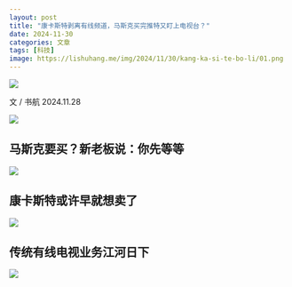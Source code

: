 ```yaml
---
layout: post
title: "康卡斯特剥离有线频道，马斯克买完推特又盯上电视台？"
date: 2024-11-30
categories: 文章
tags: [科技]
image: https://lishuhang.me/img/2024/11/30/kang-ka-si-te-bo-li/01.png
---
```


![](https://lishuhang.me/img/2024/11/30/kang-ka-si-te-bo-li/01.png)

文 / 书航 2024.11.28

![](https://lishuhang.me/img/2024/11/30/kang-ka-si-te-bo-li/02.png)

## 马斯克要买？新老板说：你先等等

![](https://lishuhang.me/img/2024/11/30/kang-ka-si-te-bo-li/03.png)

## 康卡斯特或许早就想卖了

![](https://lishuhang.me/img/2024/11/30/kang-ka-si-te-bo-li/04.png)

## 传统有线电视业务江河日下

![](https://lishuhang.me/img/2024/11/30/kang-ka-si-te-bo-li/05.png)